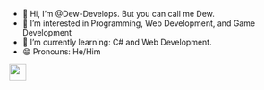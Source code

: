- 👋 Hi, I’m @Dew-Develops. But you can call me Dew.
- 👀 I’m interested in Programming, Web Development, and Game Development
- 🌱 I’m currently learning: C# and Web Development.
- 😄 Pronouns: He/Him
<img src="https://raw.githubusercontent.com/amooo-ooo/MIcons/main/src/{python}.svg" align="left" width=30>
